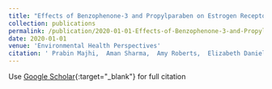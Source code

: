 ```yaml
---
title: "Effects of Benzophenone-3 and Propylparaben on Estrogen Receptor–Dependent R-Loops and DNA Damage in Breast Epithelial Cells and Mice"
collection: publications
permalink: /publication/2020-01-01-Effects-of-Benzophenone-3-and-Propylparaben-on-Estrogen-ReceptorDependent-R-Loops-and-DNA-Damage-in-Breast-Epithelial-Cells-and-Mice
date: 2020-01-01
venue: 'Environmental Health Perspectives'
citation: ' Prabin Majhi,  Aman Sharma,  Amy Roberts,  Elizabeth Daniele,  Aliza Majewski,  Lynn Chuong,  Amye Black,  Laura Vandenberg,  Sallie Schneider,  Karen Dunphy,  D. Jerry, &quot;Effects of Benzophenone-3 and Propylparaben on Estrogen Receptor–Dependent R-Loops and DNA Damage in Breast Epithelial Cells and Mice.&quot; Environmental Health Perspectives, 2020.'
---
```

Use [Google Scholar](https://scholar.google.com/scholar?q=Effects+of+Benzophenone+3+and+Propylparaben+on+Estrogen+Receptor–Dependent+R+Loops+and+DNA+Damage+in+Breast+Epithelial+Cells+and+Mice){:target="_blank"} for full citation